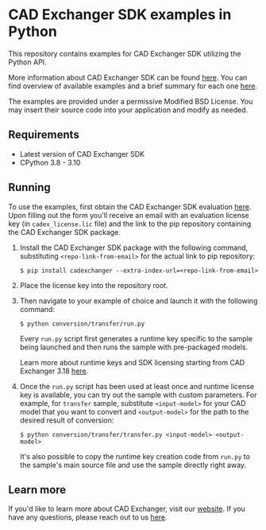 # CAD Exchanger SDK examples in Python

This repository contains examples for CAD Exchanger SDK utilizing the Python API.

More information about CAD Exchanger SDK can be found [here](https://cadexchanger.com/products/sdk/). You can find overview of available examples and a brief summary for each one [here](https://docs.cadexchanger.com/sdk/sdk_all_examples.html).

The examples are provided under a permissive Modified BSD License. You may insert their source code into your application and modify as needed.

## Requirements

* Latest version of CAD Exchanger SDK
* CPython 3.8 - 3.10

## Running

To use the examples, first obtain the CAD Exchanger SDK evaluation [here](https://cadexchanger.com/products/sdk/try/). Upon filling out the form you'll receive an email with an evaluation license key (in `cadex_license.lic` file) and the link to the pip repository containing the CAD Exchanger SDK package.

1. Install the CAD Exchanger SDK package with the following command, substituting `<repo-link-from-email>` for the actual link to pip repository:

    ```
    $ pip install cadexchanger --extra-index-url=<repo-link-from-email>
    ```

2. Place the license key into the repository root.

3. Then navigate to your example of choice and launch it with the following command:

    ```
    $ python conversion/transfer/run.py
    ```

    Every `run.py` script first generates a runtime key specific to the sample being launched and then runs the sample with pre-packaged models.

    Learn more about runtime keys and SDK licensing starting from CAD Exchanger 3.18 [here](https://docs.cadexchanger.com/sdk/sdk_licensing.html).

4. Once the `run.py` script has been used at least once and runtime license key is available, you can try out the sample with custom parameters. For example, for `transfer` sample, substitute `<input-model>` for your CAD model that you want to convert and `<output-model>` for the path to the desired result of conversion:

    ```
    $ python conversion/transfer/transfer.py <input-model> <output-model>
    ```

    It's also possible to copy the runtime key creation code from `run.py` to the sample's main source file and use the sample directly right away.

## Learn more

If you'd like to learn more about CAD Exchanger, visit our [website](https://cadexchanger.com/). If you have any questions, please reach out to us [here](https://cadexchanger.com/contact-us/).
